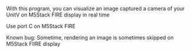 With this program, you can visualize an image captured a camera of your UnitV on M5Stack FIRE display in real time

Use port C on M5Stack FIRE

Known bug: Sometime, rendering an image is sometimes skipped on M5Stack FIIRE display
